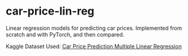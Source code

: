 # car-price-lin-reg
Linear regression models for predicting car prices. Implemented from scratch and with PyTorch, and then compared.

Kaggle Dataset Used: [Car Price Prediction Multiple Linear Regression](https://www.kaggle.com/hellbuoy/car-price-prediction)
